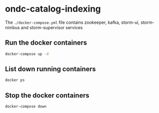 # ondc-catalog-indexing

The ```./docker-compose.yml``` file contains zookeeper, kafka, storm-ui, storm-nimbus and storm-supervisor services

## Run the docker containers
```bash
docker-compose up -d
```

## List down running containers
```bash
docker ps
```

## Stop the docker containers
```bash
docker-compose down
```
